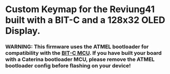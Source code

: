 # Custom Keymap for the Reviung41 built with a BIT-C and a 128x32 OLED Display.

### WARNING: This firmware uses the ATMEL bootloader for compatibility with the [BIT-C MCU](https://nullbits.co/bit-c/). If you have built your board with a Caterina bootloader MCU, please remove the ATMEL bootloader config before flashing on your device! 
